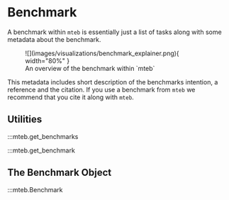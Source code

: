 # Benchmark

A benchmark within `mteb` is essentially just a list of tasks along with some metadata about the benchmark.


<figure markdown="span">
    ![](images/visualizations/benchmark_explainer.png){ width="80%" }
    <figcaption>An overview of the benchmark within `mteb`</figcaption>
</figure>

This metadata includes short description of the benchmarks intention, a reference and the citation. If you use a benchmark from `mteb` we recommend
that you cite it along with `mteb`.


## Utilities

:::mteb.get_benchmarks

:::mteb.get_benchmark


## The Benchmark Object

:::mteb.Benchmark



